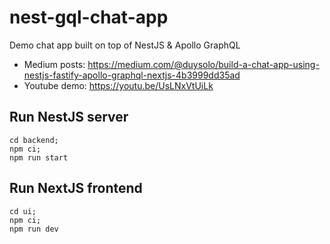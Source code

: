 # nest-gql-chat-app
Demo chat app built on top of NestJS &amp; Apollo GraphQL
- Medium posts: https://medium.com/@duysolo/build-a-chat-app-using-nestjs-fastify-apollo-graphql-nextjs-4b3999dd35ad
- Youtube demo: https://youtu.be/UsLNxVtUiLk

## Run NestJS server
```
cd backend;
npm ci;
npm run start
```

## Run NextJS frontend
```
cd ui;
npm ci;
npm run dev
```
